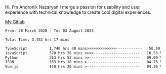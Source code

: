 Hi, I'm Andronik Nazaryan
I merge a passion for usability and user experience with technical knowledge to create cool digital experiences.

[My Gitlab](https://gitlab.com/anridev24)

<!--START_SECTION:waka-->

```txt
From: 28 March 2020 - To: 03 August 2025

Total Time: 3,452 hrs 17 mins

TypeScript          1,746 hrs 40 mins>>>>>>>>>>>>>------------   50.59 %
JavaScript          570 hrs 38 mins >>>>---------------------   16.53 %
Python              313 hrs 53 mins >>-----------------------   09.09 %
JSON                163 hrs 18 mins >------------------------   04.73 %
Vue.js              150 hrs 20 mins >------------------------   04.36 %
```

<!--END_SECTION:waka-->
